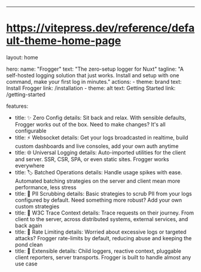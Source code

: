 ---
# https://vitepress.dev/reference/default-theme-home-page
layout: home

hero:
  name: "Frogger"
  text: "The zero-setup logger for Nuxt"
  tagline: "A self-hosted logging solution that just works. Install and setup with one command, make your first log in minutes."
  actions:
    - theme: brand
      text: Install Frogger
      link: /installation
    - theme: alt
      text: Getting Started
      link: /getting-started

features:
  - title: ✨ Zero Config
    details: Sit back and relax. With sensible defaults, Frogger works out of the box. Need to make changes? It's all configurable
  - title: ⚡ Websocket
    details: Get your logs broadcasted in realtime, build custom dashboards and live consoles, add your own auth anytime
  - title: 🌐 Universal Logging
    details: Auto-imported utilities for the client and server. SSR, CSR, SPA, or even static sites. Frogger works everywhere
  - title: 🏷️ Batched Operations
    details: Handle usage spikes with ease. Automated batching strategies on the server and client mean more performance, less stress
  - title: 🧹 PII Scrubbing
    details: Basic strategies to scrub PII from your logs configured by default. Need something more robust? Add your own custom strategies
  - title: 🔎 W3C Trace Context
    details: Trace requests on their journey. From client to the server, across distributed systems, external services, and back again
  - title: 🚦 Rate Limiting
    details: Worried about excessive logs or targeted attacks? Frogger rate-limits by default, reducing abuse and keeping the pond clean
  - title: 🔌 Extensible
    details: Child loggers, reactive context, pluggable client reporters, server transports. Frogger is built to handle almost any use case